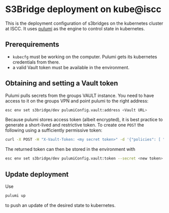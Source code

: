 # S3Bridge deployment on kube@iscc

This is the deployment configuration of s3bridges on the kubernetes cluster at ISCC. It
uses [pulumi](https://www.pulumi.com) as the engine to control state in kubernetes.

## Prerequirements

- `kubecfg` must be working on the computer. Pulumi gets its kubernetes credentials from there.
- a valid Vault token must be available in the environment.

## Obtaining and setting a Vault token

Pulumi pulls secrets from the groups VAULT instance. You need to have access to it on the groups VPN and point pulumi to 
the right address:

```bash
esc env set s3bridge/dev pulumiConfig.vault:address <Vault URL>
```

Because pulumi stores access token (albeit encrypted), it is best practice to generate a short-lived and restrictive token. To create one
`POST` the following using a sufficiently permissive token:

```bash
curl -X POST -H "X-Vault-Token: <my secret token>" -d '{"policies": [ "read kv store"], "ttl": "24h" }' https://10.147.17.10:8200/v1/auth/token/create | jq .auth.client_token
```

The returned token can then be stored in the environment with

```bash
esc env set s3bridge/dev pulumiConfig.vault:token --secret <new token>
```

## Update deployment

Use

```bash
pulumi up
```

to push an update of the desired state to kubernetes.